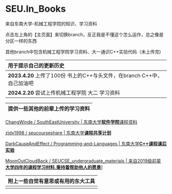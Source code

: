 # SEU.In_Books
来自东南大学-机械工程学院的知识、学习资料

点击左上角的【主页面】来切换branch，反正我是不懂这个怎么运作，总之像是分区一样的东西

其他branch中包含机械工程学院学习资料、大一通识C++实验代码（未上传完)

|用于提示自己的更新历史|
|:-|
|**2023.4.20** 上传了100份 书上的C++与头文件，在branch C++中，自己加油吧|
|**2024.2.20** 尝试上传机械工程学院 大二 学习资料|

| 提供一些其他的前辈上传的学习资料 |
|--|

[ChangWinde / SouthEastUniversity | 东南大学**软件学院**课程资料](https://github.com/ChangWinde/SouthEastUniversity/tree/master)

[zjdx1998 / seucourseshare | 东南大学**课程共享计划**](https://github.com/zjdx1998/seucourseshare)

[DarkCauseAndEffect / Programming-and-Languages | 东南大学**C++课程课后实验**](https://github.com/DarkCauseAndEffect/Programming-and-Languages) 

[MoonOutCloudBack / SEUCSE_undergraduate_materials | 来自2019级前辈 **大学四年的课程学习材料,秉持着帮助他人的愿景**](https://github.com/MoonOutCloudBack/SEUCSE_undergraduate_materials)]

|附上一些自觉有意思或有用的东大工具|
|:-|
|[]()|
